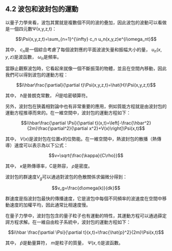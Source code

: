 ## 4.2 波包和波封包的運動

以量子力學來看，波包其實就是複數個不同的波的疊加，因此波包的波動可以看做是一個四元數Ψ(x,y,z,t)：


$$\Psi(x,y,z,t)=\sum_{n=1}^{\infty} c_n u_n(x,y,z)e^{i\omega_nt}$$

其中， $c_n$是一個綜合考慮了每個波對應的平面波波矢量和振幅大小的量， $u_n(x,y,z)$是波函數， $\omega_n$是頻率。

當靜止觀察波包時，它看起來就像一個不斷振蕩的物體，並且在空間內移動，因此我們可以得到波包的運動方程：

$$i\hbar\frac{\partial}{\partial t}\Psi(x,y,z,t)=\hat{H}\Psi(x,y,z,t)$$

其中， $\hbar$是普朗克常數， $\hat{H}$是哈密頓算符。

另外，波封包在狹義相對論中也有非常重要的應用，例如質能方程就是由波封包的運動方程推導而來的。在一維空間中，波封包的運動方程如下：

$$i\hbar\frac{\partial \Psi}{\partial t}(x,t)=\left[-\frac{\hbar^2}{2m}\frac{\partial^2}{\partial x^2}+V(x)\right]\Psi(x,t)$$

其中， $V(x)$是波封包在位置x的位勢能。在一維空間中，熱波封包的散播（熱傳導）速度可以表示為以下公式：

$$v=\sqrt{\frac{\kappa}{C\rho}}$$

其中， $\kappa$是熱傳導率，C是熱容， $\rho$是密度。

波封包的群速度$V_g$可以通過對波包的色散關係求偏微分得到：

$$v_g=\frac{d\omega(k)}{dk}$$

群速度是指波封包最快的傳播速度，它是波包中每個不同頻率的波速度在空間中移動速度的加權平均，因此通常比相速度慢。

在量子力學中，波封包包含的量子粒子也有運動的特性，其運動方程可以通過薛定諤方程求解。在一維自由粒子系統中，波封包的運動方程如下：

$$i\hbar \frac{\partial \Psi}{\partial t}(x,t)=\frac{\hat{p}^2}{2m}\Psi(x,t)$$

其中， $\hat{p}$是動量算符， $m$是粒子的質量， $\Psi(x,t)$是波函數。